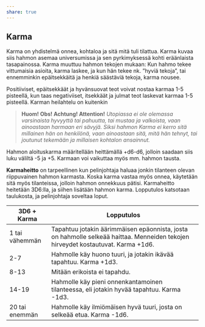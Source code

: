 ```yaml
---
share: true
---
```

## Karma

Karma on yhdistelmä onnea, kohtaloa ja sitä mitä tuli tilattua. Karma kuvaa siis hahmon asemaa universumissa ja sen pyrkimyksessä kohti eräänlaista tasapainossa. Karma muuttuu hahmon tekojen mukaan: Kun hahmo tekee vittumaisia asioita, karma laskee, ja kun hän tekee nk. ”hyviä tekoja”, tai ennemminkin epäitsekkäitä ja henkiä säästäviä tekoja, karma nousee.

Positiiviset, epäitsekkäät ja hyvänsuovat teot voivat nostaa karmaa 1-5 pisteellä, kun taas negativiiset, itsekkäät ja julmat teot laskevat karmaa 1-5 pisteellä. Karman heilahtelu on kuitenkin 

> **Huom! Obs! Achtung! Attention!** *Utopiassa ei ole olemassa varsinaista hyvyyttä tai pahuutta, tai mustaa ja valkoista, vaan ainoastaan harmaan eri sävyjä. Siksi hahmon Karma ei kerro sitä millainen hän on henkilönä, vaan ainoastaan sitä, mitä hän tehnyt, tai joutunut tekemään ja millaisen kohtalon ansainnut.*

Hahmon aloituskarma määritellään heittämällä +d6-d6, jolloin saadaan siis luku väliltä -5 ja +5. Karmaan voi vaikuttaa myös mm. hahmon tausta.

**Karmaheitto** on tarpeellinen kun pelinjohtaja haluaa jonkin tilanteen olevan riippuvainen hahmon karmasta. Koska karma vastaa myös onnea, käytetään sitä myös tilanteissa, jolloin hahmon onnekkuus pätisi. Karmaheitto heitetään 3D6:lla, ja siihen lisätään hahmon karma. Lopputulos katsotaan taulukosta, ja pelinjohtaja soveltaa loput.

| 3D6 + Karma    | Lopputulos                                                   |
| -------------- | ------------------------------------------------------------ |
| 1 tai vähemmän | Tapahtuu jotakin äärimmäisen epäonnista, josta on hahmolle selkeää haittaa. Menneiden tekojen hirveydet kostautuvat. Karma +1d6. |
| 2-7            | Hahmolle käy huono tuuri, ja jotakin ikävää tapahtuu. Karma +1d3. |
| 8-13           | Mitään erikoista ei tapahdu.                                 |
| 14-19          | Hahmolle käy pieni onnenkantamoinen tilanteessa, eli jotakin hyvää tapahtuu. Karma -1d3. |
| 20 tai enemmän | Hahmolle käy ilmiömäisen hyvä tuuri, josta on selkeää etua. Karma -1d6. |